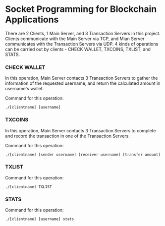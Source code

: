 # Socket Programming for Blockchain Applications
There are 2 Clients, 1 Main Server, and 3 Transaction Servers in this project. Clients communicate with the Main Server via TCP, and Mian Server communicates with the Transaction Servers via UDP. 4 kinds of operations can be carried out by clients - CHECK WALLET, TXCOINS, TXLIST, and STATS.

### CHECK WALLET
In this operation, Main Server contacts 3 Transaction Servers to gather the information of the requested username, and return the calculated amount in username's wallet.

Command for this operation:
~~~
./[clientname] [username]
~~~

### TXCOINS
In this operation, Main Server contacts 3 Transaction Servers to complete and record the transaction in one of the Transaction Servers.

Command for this operation:
~~~
./[clientname] [sender username] [receiver username] [transfer amount]
~~~

### TXLIST

Command for this operation:
~~~
./[clientname] TXLIST
~~~

### STATS

Command for this operation:
~~~
./[clientname] [username] stats
~~~
